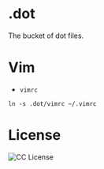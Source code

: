 # .dot
The bucket of dot files.

# Vim

- `vimrc`

```
ln -s .dot/vimrc ~/.vimrc
```

# License
![CC License](http://i.creativecommons.org/l/by-nc-sa/3.0/88x31.png)
